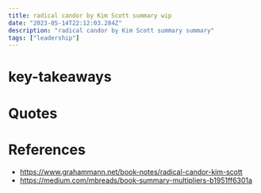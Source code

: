 ```yaml
---
title: radical candor by Kim Scott summary wip
date: "2023-05-14T22:12:03.284Z"
description: "radical candor by Kim Scott summary summary"
tags: ["leadership"]
---
```


# key-takeaways


# Quotes


# References
- https://www.grahammann.net/book-notes/radical-candor-kim-scott
- https://medium.com/mbreads/book-summary-multipliers-b1951ff6301a